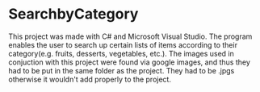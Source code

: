 # SearchbyCategory
This project was made with C# and Microsoft Visual Studio. The program enables the user to search up certain lists of items according to their category(e.g. fruits, desserts, vegetables, etc.).
The images used in conjuction with this project were found via google images, and thus they had to be put in the same folder as the project. They had to be .jpgs otherwise it wouldn't add properly to the project.
